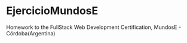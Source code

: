 # EjercicioMundosE
Homework to the FullStack Web Development Certification, MundosE - Córdoba(Argentina)
